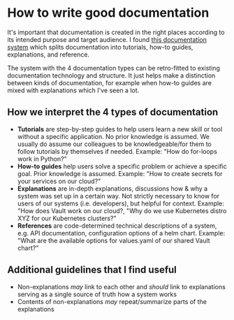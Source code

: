# How to write good documentation

It's important that documentation is created in the right places according to its intended purpose and target audience.
I found [this documentation system](https://docs.divio.com/documentation-system/) which splits documentation into
tutorials, how-to guides, explanations, and reference.

The system with the 4 documentation types can be retro-fitted to existing documentation technology and structure. It
just helps make a distinction between kinds of documentation, for example when how-to guides are mixed with explanations
which I've seen a lot.

## How we interpret the 4 types of documentation

- **Tutorials** are step-by-step guides to help users learn a new skill or tool without a specific application. No
  prior knowledge is assumed. We usually do assume our colleagues to be knowledgeable/for them to follow tutorials by
  themselves if needed. Example: "How do for-loops work in Python?"
- **How-to guides** help users solve a specific problem or achieve a specific goal. Prior knowledge is assumed. Example:
  "How to create secrets for your services on our cloud?"
- **Explanations** are in-depth explanations, discussions how & why a system was set up in a certain way. Not strictly
  necessary to know for users of our systems (i.e. developers), but helpful for context. Example: "How does Vault work
  on our cloud?, "Why do we use Kubernetes distro XYZ for our Kubernetes clusters?"
- **References** are code-determined technical descriptions of a system, e.g. API documentation, configuration options
  of a helm chart. Example: "What are the available options for values.yaml of our shared Vault chart?"

## Additional guidelines that I find useful

- Non-explanations _may_ link to each other and _should_ link to explanations serving as a single source of truth how a
  system works
- Contents of non-explanations _may_ repeat/summarize parts of the explanations
